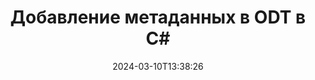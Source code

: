 ---
############################# Static ############################
layout: "auto-gen-metadata"
date: 2024-03-10T13:38:26
draft: false
otherformats: zip xltx xltm xlt xlsx xlsm xlsb xls wmf webp wav vsx vss vsdx vsd vdx vcr vcf ttf ttc torrent tiff tif psd pptx pptm ppt ppsx ppsm pps potx potm pot png pdf otf otc ods msg mpt mpp mp3 mov jpg jpf jpeg jp2 heif heic gif flv epub eml emf dxf dwg dotx dotm dot docx docm doc djvu dicom dcm bmp avi asf mkv one otc djvu

############################# Head ############################
head_title: "Добавьте метаданные к файлам ODT в приложениях C#"
head_description: "C# API обработки метаданных для добавления информации о метаданных в файлы ODT. Работа со стандартами метаданных XMP, EXIF, IPTC, ID3 и т. д."

############################# Header ############################
title: "Добавление метаданных в ODT в C#"
description: "Добавляйте собственные свойства метаданных к широкому спектру бизнес-документов, изображений, аудио- и видеофайлов с помощью API GroupDocs.Metadata for .NET."
bg_image: "https://cms.admin.containerize.com/templates/aspose/App_Themes/V3/images/bg/header1.png"
bg_overlay: false
button:
    enable: true
    icon: "fas fa-arrow-down"
    label: "Загрузить бесплатную пробную версию"
    link: "https://downloads.groupdocs.com/metadata/net"

############################# SubMenu ############################
submenu:
    enable: true

    left:
        img_alt: "GroupDocs.Metadata for .NET"
        image: "https://cms.admin.containerize.com/templates/groupdocs/images/product-logos/90x90-noborder/groupdocs-metadata-net.png"
        product: "GroupDocs.Metadata"
        platform: ".NET"

    middle:
        button:

            # button loop
            - link: "https://apireference.groupdocs.com/metadata/net"
              text: "{submenu.content_middle.button_text_1}"

            # button loop
            - link: "https://github.com/groupdocs-metadata"
              text: "{submenu.content_middle.button_text_2}"

            # button loop
            - link: "https://products.groupdocs.app/metadata/family"
              text: "{submenu.content_middle.button_text_3}"

            # button loop
            - link: "https://purchase.groupdocs.com/pricing/metadata/net"
              text: "{submenu.content_middle.button_text_4}"

    right:
        link_download: "https://downloads.groupdocs.com/metadata"
        link_learn: "https://docs.groupdocs.com/metadata/net"
        link_buy: "https://purchase.groupdocs.com"

############################# About ############################
about:
    enable: true
    title: "Об API GroupDocs.Metadata for .NET"
    content: |
        [GroupDocs.Metadata for .NET](/ru/metadata/net/) предлагает расширенный набор функций управления метаданными и обработки метаданных, позволяющий программистам .NET легко просматривать, редактировать, удалять, находить, сравнивать, заменять и экспортировать метаданные из изображений и форматов документов без использования внешнего программного обеспечения. Добавляйте сведения о метаданных в форматы файлов PDF, Microsoft Word, Excel, PowerPoint, Outlook, OneNote, Visio, Project, AutoCAD, архивные и мультимедийные файлы с дополнительной поддержкой для выполнения операций с метаданными в любых приложениях на базе .NET с максимальной гибкостью.

############################# Steps ############################
steps:
    enable: true
    title_left: "Шаги по добавлению метаданных в ODT в C#"
    content_left: |
        [GroupDocs.Metadata for .NET](/ru/metadata/net/) позволяет разработчикам .NET легко добавлять сведения о метаданных в ODT файлы прямо из своих приложений, выполнив несколько простых шагов.
        
        * Загрузите файл ODT для обновления.
        * Укажите предикат, который будет использоваться для добавления свойств метаданных.
        * Передайте предикат методу addProperties.
        * Сохраните изменения.

    title_right: "Системные требования"
    content_right: |
        GroupDocs.Metadata for .NET API-интерфейсы поддерживаются на всех основных платформах и операционных системах. Перед выполнением приведенного ниже кода убедитесь, что в вашей системе установлены следующие предварительные требования.

        * Операционные системы: ОС Microsoft Windows, Linux, Mac
        * Среды разработки: Visual Studio, Xamarin, MonoDevelop
        * Рамки: .NET Framework, .NET Standard, .NET Core, Mono
        * Загрузите последнюю версию GroupDocs.Metadata for .NET из [NuGet](https://www.nuget.org/packages/groupdocs.metadata)
         
    code: |
        ```csharp    
        // загрузить файл в экземпляр класса Metadata
        using (var metadata = new GroupDocs.Metadata.Metadata("input.odt"))
        {
            // добавить свойство, содержащее автора контента
            var affected = metadata.AddProperties(p => p.Tags.Contains(
              GroupDocs.Metadata.Tagging.Tags.Person.Creator), new GroupDocs.Metadata.Common.PropertyValue("test content author"));
            Console.WriteLine("Affected properties: {0}", affected);
            metadata.Save("output.odt");
        }
        ```

############################# Demos ############################
demos:
    enable: true
    title: "Живые демонстрации для добавления метаданных"
    content: |
       Добавьте метаданные в файл ODT прямо сейчас, посетив веб-сайт [GroupDocs.Metadata Live Demos](https://products.groupdocs.app/metadata/family).
       Живая демонстрация имеет следующие преимущества.
        
############################# About Formats ############################
about_formats:
    enable: true

############################# More Formats ############################
more_formats:
    enable: true
    title: "Добавление свойств метаданных к другим форматам файлов"
    content: |
        API добавления метаданных многоформатных документов и изображений для .NET. Извлеките метаданные некоторых популярных форматов файлов, как указано ниже.

############################# Back to top ###############################
back_to_top:
    enable: true
---